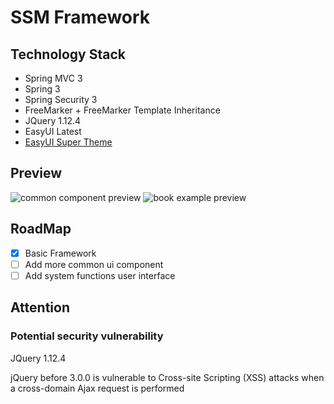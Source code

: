 # SSM Framework

## Technology Stack
* Spring MVC 3
* Spring 3
* Spring Security 3
* FreeMarker + FreeMarker Template Inheritance
* JQuery 1.12.4
* EasyUI Latest
* [EasyUI Super Theme](https://github.com/itcodes/easyui-super-theme)

## Preview

![common component preview](https://static.xuqiang.me/public/images/140108.png)
![book example preview](https://static.xuqiang.me/public/images/140123.png)

## RoadMap
- [x] Basic Framework
- [ ] Add more common ui component
- [ ] Add system functions user interface

## Attention

### Potential security vulnerability

JQuery 1.12.4

jQuery before 3.0.0 is vulnerable to Cross-site Scripting (XSS) attacks when a cross-domain Ajax request is performed

